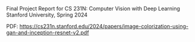 Final Project Report for CS 231N: Computer Vision with Deep Learning
Stanford University, Spring 2024

PDF: https://cs231n.stanford.edu/2024/papers/image-colorization-using-gan-and-inception-resnet-v2.pdf
